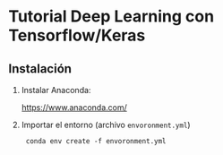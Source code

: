 # Tutorial Deep Learning con Tensorflow/Keras

## Instalación

1. Instalar Anaconda:
   
    https://www.anaconda.com/
   
2. Importar el entorno (archivo ```envoronment.yml```)
        
        conda env create -f envoronment.yml

